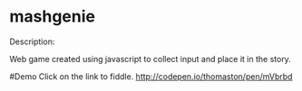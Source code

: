 # mashgenie
Description:

Web game created using javascript to collect input and place it in the story.

#Demo
Click on the link to fiddle. http://codepen.io/thomaston/pen/mVbrbd
